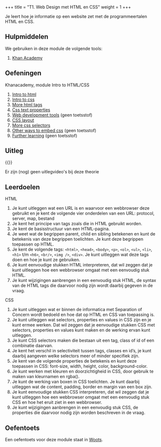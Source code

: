 +++
title = "T1. Web Design met HTML en CSS"
weight = 1
+++

Je leert hoe je informatie op een website zet met de programmeertalen HTML en CSS.
<!--more-->

## Hulpmiddelen
We gebruiken in deze module de volgende tools:
1. [Khan Academy](/tools/khan/)

## Oefeningen
Khanacademy, module Intro to HTML/CSS
1. [Intro to html](https://www.khanacademy.org/computing/computer-programming/html-css#intro-to-html)
2. [Intro to css](https://www.khanacademy.org/computing/computer-programming/html-css#intro-to-css)
3. [More html tags](https://www.khanacademy.org/computing/computer-programming/html-css#html-tags-continued)
5. [Css text properties](https://www.khanacademy.org/computing/computer-programming/html-css#css-text-properties)
5. [Web development tools](https://www.khanacademy.org/computing/computer-programming/html-css#web-development-tools) (geen toetsstof)
6. [CSS layout](https://www.khanacademy.org/computing/computer-programming/html-css#css-layout-properties)
7. [More css selectors](https://www.khanacademy.org/computing/computer-programming/html-css#more-css-selectors)
8. [Other ways to embed css](https://www.khanacademy.org/computing/computer-programming/html-css#more-ways-to-embed-css) (geen toetsstof)
9. [Further learning](https://www.khanacademy.org/computing/computer-programming/html-css#html-css-further-learning) (geen toetsstof)

## Uitleg
{{<youtube id="https://youtube.com/playlist?list=PLpTljPS--R5C5UA22a7VhIMld1Z5vyF8O">}}
<!-- {{<youtube id="">}} -->
Er zijn (nog) geen uitlegvideo's bij deze theorie

## Leerdoelen
HTML
1. Je kunt uitleggen wat een URL is en waarvoor een webbrowser deze gebruikt en je kent de volgende vier onderdelen van een URL: protocol, server, map, bestand
2. Je kent het principe van tags zoals die in HTML gebruikt worden.
3. Je kent de basisstructuur van een HTML-pagina.
4. Je weet wat de begrippen parent, child en sibling betekenen en kunt de betekenis van deze begrippen toelichten. Je kunt deze begrippen toepassen op HTML.
5. Je kent de volgende tags: `<html>`, `<head>`, `<body>`, `<p>`, `<ol>`, `<ul>`, `<li>`, `<h1>` t/m `<h6>`, `<br/>`, `<img />`, `<div>`. Je kunt uitleggen wat deze tags doen en hoe je kunt ze gebruiken.
6. Je kunt eenvoudige stukken HTML interpreteren, dat wil zeggen dat je kunt uitleggen hoe een webbrowser omgaat met een eenvoudig stuk HTML.
7. Je kunt wijzigingen aanbrengen in een eenvoudig stuk HTML, de syntax van de HTML tags die daarvoor nodig zijn wordt daarbij gegeven in de vraag.

CSS
1. Je kunt uitleggen wat er binnen de informatica met Separation of Concern wordt bedoeld en hoe dat op HTML en CSS van toepassing is. 
9. Je kunt uitleggen wat selectors, properties en values in CSS zijn en je kunt ermee werken. Dat wil zeggen dat je eenvoudige stukken CSS met selectors, properties en values kunt maken en de werking ervan kunt uitleggen. 
10. Je kunt CSS selectors maken die bestaan uit een tag, class of id of een combinatie daarvan.
11. Je kent het verschil in selectiviteit tussen tags, classes en id’s, je kunt daarbij aangeven welke selectors meer of minder specifiek zijn.
12. Je kent van de volgende properties de betekenis en kunt deze toepassen in CSS: font-size, width, height, color, background-color.
13. Je kunt werken met kleuren en doorzichtigheid in CSS, door gebruik te maken van kleurnamen en rgba().
14. Je kunt de werking van boxen in CSS toelichten. Je kunt daarbij uitleggen wat de content, padding, border en margin van een box zijn.
15. Je kunt eenvoudige stukken CSS interpreteren, dat wil zeggen dat je kunt uitleggen hoe een webbrowser omgaat met een eenvoudig stuk CSS en hoe het eruit ziet in een webbrowser.
16. Je kunt wijzigingen aanbrengen in een eenvoudig stuk CSS, de properties die daarvoor nodig zijn worden beschreven in de vraag.

## Oefentoets
Een oefentoets voor deze module staat in [Woots](https://app.woots.nl).
